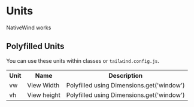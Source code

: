 # Units

NativeWind works

## Polyfilled Units

You can use these units within classes or `tailwind.config.js`.

<table>
  <tbody style={{ display: "table", width: "100%" }}>
    <tr>
      <th>Unit</th>
      <th>Name</th>
      <th>Description</th>
    </tr>
    <tr>
      <td>vw</td>
      <td>View Width</td>
      <td>Polyfilled using Dimensions.get('window')</td>
    </tr>
    <tr>
      <td>vh</td>
      <td>View height</td>
      <td>Polyfilled using Dimensions.get('window')</td>
    </tr>
  </tbody>
</table>
